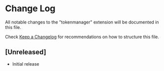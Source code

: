 # Change Log

All notable changes to the "tokenmanager" extension will be documented in this file.

Check [Keep a Changelog](http://keepachangelog.com/) for recommendations on how to structure this file.

## [Unreleased]

- Initial release